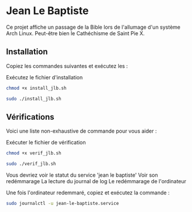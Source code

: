 # Jean Le Baptiste

Ce projet affiche un passage de la Bible lors de l'allumage d'un système Arch Linux.
Peut-être bien le Cathéchisme de Saint Pie X.

## Installation

Copiez les commandes suivantes et exécutez les :
   
   Exécutez le fichier d'installation
   ```sh
   chmod +x install_jlb.sh

   sudo ./install_jlb.sh
   ```
## Vérifications

Voici une liste non-exhaustive de commande pour vous aider :

   Exécuter le fichier de vérification
   ```sh
   chmod +x verif_jlb.sh

   sudo ./verif_jlb.sh
   ```
   Vous devriez voir le statut du service 'jean le baptiste'
   Voir son redémmarage
   La lecture du journal de log
   Le redémmarage de l'ordinateur

   Une fois l'ordinateur redemmaré, copiez et exécutez la commande :
   ```sh
   sudo journalctl -u jean-le-baptiste.service
   ```
